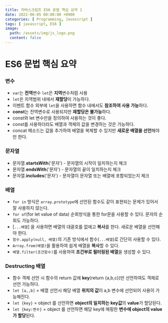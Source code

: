 ```yaml
---
title: 자바스크립트 ES6 문법 핵심 요약 1
date: 2022-06-05 00:00:00 +0900
categories: [ Programming, Javascript ]
tags: [ javascript, ES6 ]
image:
  path: /assets/img/js_logo.png
  content: false
---
```


# ES6 문법 핵심 요약

### **변수**

- `var`는 **전역**변수 `let`은 **지역**변수처럼 사용
- `let`은 지역범위 내에서 **재할당**이 가능하다.
- 이벤트 함수 외부에 `let`을 사용하면 함수 내에서도 **참조하여 사용 가능**하다.
- **const**는 전역변수로 사용되지만 **재할당은 불가능**하다.
- const와 let 변수만을 정의하여 사용하는 것이 좋다.
- const를 사용하더라도 배열과 객체의 값을 변경하는 것은 가능하다.
- concat 메소드는 값을 추가하여 배열을 복제할 수 있지만 **새로운 배열을 선언**해야만 한다.

### **문자열**

- 문자열.**startsWith**('문자') - 문자열의 시작이 일치하는지 체크
- 문자열.**endsWith**('문자') - 문자열의 끝이 일치하는지 체크
- 문자열.**includes**('문자') - 문자열이 문자열 또는 배열에 포함되었는지 체크

### **배열**

- `for in` 방식은 `array.prototype`에 선언된 함수도 같이 표현되는 문제가 있어서 잘 사용하지 않는다.
- `for of`(for let value of data) 순회방식을 통한 for문을 사용할 수 있다. 문자의 순회도 가능하다.
- [`...배열`] 을 사용하면 배열의 대괄호를 없애고 **복사**를 한다. 새로운 배열을 선언해야 한다.
- `함수.apply(null, 배열)`의 기존 방식에서 함수(`...배열`)로 간단히 사용할 수 있다.
- `Array.from(배열)`을 활용하여 쉽게 배열을 **복사**할 수 있다.
- `배열.filter(조건함수)`를 사용하여 **조건부로 필터링된 배열**을 생성할 수 있다.

### **Destructing 배열**

- 함수 객체 선언 시 함수의 return 값에 **key**(return {a,b,c})만 선언하여도 객체로 선언 가능하다.
- `let [a,,b]` = 배열 선언시 해당 배열 **위치의 값**이 a,b 변수에 선언되어 사용이 가능해진다.
- `let {key}` = object 를 선언하면 **object의 일치하는 key값**의 **value**가 할당된다.
- `let {key:변수}` = object 를 선언하면 해당 key에 매핑한 **변수에 object의 value가 할당**된다.
